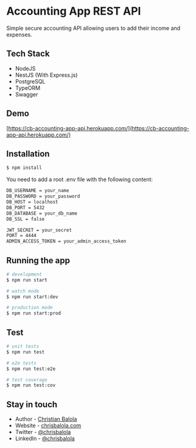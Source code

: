 
# Accounting App REST API

Simple secure accounting API allowing users to add their income and expenses.

## Tech Stack
- NodeJS
- NestJS (With Express.js)
- PostgreSQL
- TypeORM
- Swagger


## Demo
[https://cb-accounting-app-api.herokuapp.com/](https://cb-accounting-app-api.herokuapp.com/)


## Installation

```bash
$ npm install
```

You need to add a root .env file with the following content:
```bash
DB_USERNAME = your_name
DB_PASSWORD = your_password
DB_HOST = localhost
DB_PORT = 5432
DB_DATABASE = your_db_name
DB_SSL = false

JWT_SECRET = your_secret
PORT = 4444
ADMIN_ACCESS_TOKEN = your_admin_access_token
```

## Running the app

```bash
# development
$ npm run start

# watch mode
$ npm run start:dev

# production mode
$ npm run start:prod
```

## Test

```bash
# unit tests
$ npm run test

# e2e tests
$ npm run test:e2e

# test coverage
$ npm run test:cov
```

## Stay in touch

- Author - [Christian Balola](https://chrisbalola.com)
- Website - [chrisbalola.com](https://www.chrisbalola.com/)
- Twitter - [@chrisbalola](https://twitter.com/chrisbalola)
- LinkedIn - [@chrisbalola](https://www.linkedin.com/in/chrisbalola/)

